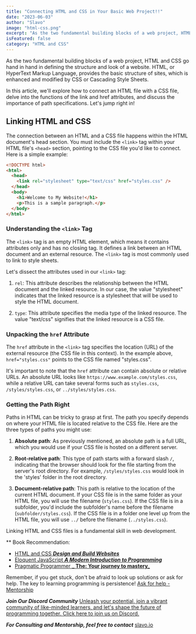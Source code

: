 ```yaml
---
title: "Connecting HTML and CSS in Your Basic Web Project!!"
date: "2023-06-03"
author: "Slavo"
image: "html-css.png"
excerpt: "As the two fundamental building blocks of a web project, HTML and CSS go hand in hand in defining the structure and look of a website. HTML..."
isFeatured: false
category: "HTML and CSS"
---
```


As the two fundamental building blocks of a web project, HTML and CSS go hand in hand in defining the structure and look of a website. HTML, or HyperText Markup Language, provides the basic structure of sites, which is enhanced and modified by CSS or Cascading Style Sheets.

In this article, we'll explore how to connect an HTML file with a CSS file, delve into the functions of the link and href attributes, and discuss the importance of path specifications. Let's jump right in!

## Linking HTML and CSS

The connection between an HTML and a CSS file happens within the HTML document's head section. You must include the `<link>` tag within your HTML file's `<head>` section, pointing to the CSS file you'd like to connect. Here is a simple example:

```html
<!DOCTYPE html>
<html>
  <head>
    <link rel="stylesheet" type="text/css" href="styles.css" />
  </head>
  <body>
    <h1>Welcome to My Website!</h1>
    <p>This is a sample paragraph.</p>
  </body>
</html>
```

### Understanding the `<link>` Tag

The `<link>` tag is an empty HTML element, which means it contains attributes only and has no closing tag. It defines a link between an HTML document and an external resource. The `<link>` tag is most commonly used to link to style sheets.

Let's dissect the attributes used in our `<link>` tag:

1. `rel`: This attribute describes the relationship between the HTML document and the linked resource. In our case, the value "stylesheet" indicates that the linked resource is a stylesheet that will be used to style the HTML document.

2. `type`: This attribute specifies the media type of the linked resource. The value "text/css" signifies that the linked resource is a CSS file.

### Unpacking the `href` Attribute

The `href` attribute in the `<link>` tag specifies the location (URL) of the external resource (the CSS file in this context). In the example above, `href="styles.css"` points to the CSS file named "styles.css".

It's important to note that the `href` attribute can contain absolute or relative URLs. An absolute URL looks like `https://www.example.com/styles.css`, while a relative URL can take several forms such as `styles.css`, `/styles/styles.css`, or `../styles/styles.css`.

### Getting the Path Right

Paths in HTML can be tricky to grasp at first. The path you specify depends on where your HTML file is located relative to the CSS file. Here are the three types of paths you might use:

1. **Absolute path**: As previously mentioned, an absolute path is a full URL, which you would use if your CSS file is hosted on a different server.

2. **Root-relative path**: This type of path starts with a forward slash `/`, indicating that the browser should look for the file starting from the server's root directory. For example, `/styles/styles.css` would look in the 'styles' folder in the root directory.

3. **Document-relative path**: This path is relative to the location of the current HTML document. If your CSS file is in the same folder as your HTML file, you will use the filename (`styles.css`). If the CSS file is in a subfolder, you'd include the subfolder's name before the filename (`subfolder/styles.css`). If the CSS file is in a folder one level up from the HTML file, you will use `../` before the filename (`../styles.css`).

Linking HTML and CSS files is a fundamental skill in web development.

\*\* Book Recommendation:

- [HTML and CSS **_Design and Build Websites_**](https://amzn.to/3NvUcNv)
- [Eloquent JavaScript **_A Modern Introduction to Programming_**](https://amzn.to/44UeeZ6)
- [Pragmatic Programmer **_ The: Your journey to mastery_**](https://amzn.to/3v8SXx4)

Remember, if you get stuck, don't be afraid to look up solutions or ask for help. The key to learning programming is persistence! [Ask for help - Mentorship](/contact)

**_Join Our Discord Community_** [Unleash your potential, join a vibrant community of like-minded learners, and let's shape the future of programming together. Click here to join us on Discord.](https://discord.gg/T5eF5zDf)

**_For Consulting and Mentorship, feel free to contact_** [slavo.io](/contact)
